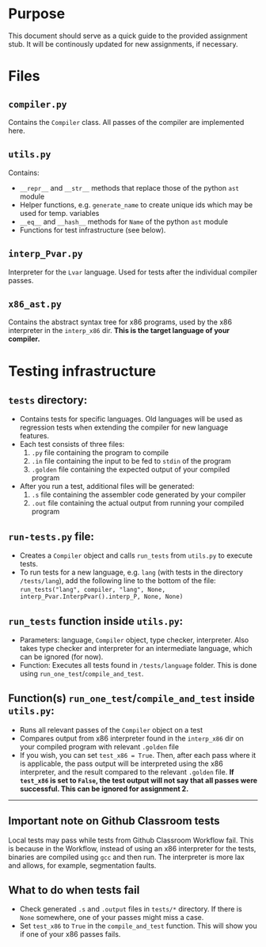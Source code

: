 # Purpose

This document should serve as a quick guide to the provided assignment stub. It will be continously updated for new assignments, if necessary.

# Files

## `compiler.py`
Contains the `Compiler` class.
All passes of the compiler are implemented here.

## `utils.py`
Contains:
- `__repr__` and `__str__` methods that replace those of the python `ast` module
- Helper functions, e.g. `generate_name` to create unique ids which may be used for temp. variables
- `__eq__` and `__hash__` methods for `Name` of the python `ast` module
- Functions for test infrastructure (see below).

## `interp_Pvar.py`
Interpreter for the `Lvar` language. Used for tests after the individual compiler passes.

## `x86_ast.py`
Contains the abstract syntax tree for x86 programs, used by the x86 interpreter in the `interp_x86` dir. **This is the target language of your compiler.**

# Testing infrastructure
## `tests` directory:
- Contains tests for specific languages. Old languages will be used as regression tests when extending the compiler for new language features.
- Each test consists of three files:
	1. `.py` file containing the program to compile
	2. `.in` file containing the input to be fed to `stdin` of the program
	3. `.golden` file containing the expected output of your compiled program
- After you run a test, additional files will be generated:
	1. `.s` file containing the assembler code generated by your compiler
	2. `.out` file containing the actual output from running your compiled program  
## `run-tests.py` file:
- Creates a `Compiler` object and calls `run_tests` from `utils.py` to execute tests.
- To run tests for a new language, e.g. `lang` (with tests in the directory `/tests/lang`), add the following line to the bottom of the file: `run_tests("lang", compiler, "lang", None, interp_Pvar.InterpPvar().interp_P, None, None)`
## `run_tests` function inside `utils.py`: 
- Parameters: language, `Compiler` object, type checker, interpreter. Also takes type checker and interpreter for an intermediate language, which can be ignored (for now).
- Function: Executes all tests found in `/tests/language` folder. This is done using `run_one_test`/`compile_and_test`.
## Function(s) `run_one_test`/`compile_and_test` inside `utils.py`:
- Runs all relevant passes of the `Compiler` object on a test
- Compares output from x86 interpreter found in the `interp_x86` dir on your compiled program with relevant `.golden` file
- If you wish, you can set `test_x86 = True`. Then, after each pass where it is applicable, the pass output will be interpreted using the x86 interpreter, and the result compared to the relevant `.golden` file. **If `test_x86` is set to `False`, the test output will not say that all passes were successful. This can be ignored for assignment 2.**

---

## Important note on Github Classroom tests
Local tests may pass while tests from Github Classroom Workflow fail. This is because in the Workflow,
instead of using an x86 interpreter for the tests, binaries are compiled using `gcc` and then run. The interpreter is more lax and allows, for example, segmentation faults.

##  What to do when tests fail
- Check generated `.s` and `.output` files in `tests/*` directory. If there is `None` somewhere, one of your passes might miss a case.
- Set `test_x86` to `True` in the `compile_and_test` function. This will show you if one of your x86 passes fails.